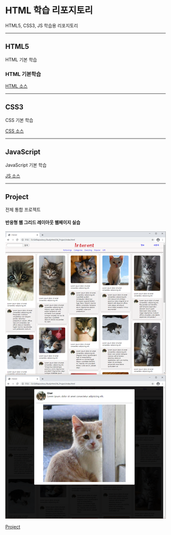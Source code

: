 # HTML 학습 리포지토리
HTML5, CSS3, JS 학습용 리포지토리

---------------------------------------

## HTML5
HTML 기본 학습

### HTML 기본학습

[HTML 소스](https://github.com/choiyeonseong/StudyHtml/tree/main/01_HTML)

---------------------------------------

## CSS3
CSS 기본 학습

[CSS 소스](https://github.com/choiyeonseong/StudyHtml/tree/main/02_CSS)
 
---------------------------------------

## JavaScript 
JavaScript 기본 학습

[JS 소스](https://github.com/choiyeonseong/StudyHtml/tree/main/03_JavaScript)


---------------------------------------

## Project
전체 통합 프로젝트

#### 반응형 웹 그리드 레이아웃 웹페이지 실습
![결과1](/ref_images/result01.png "전체 레이아웃")
![결과2](/ref_images/result02.png "팝업 레이아웃")

[Project](https://github.com/choiyeonseong/StudyHtml/tree/main/04_Project)


